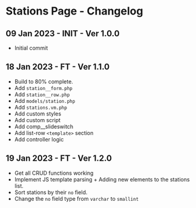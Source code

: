 # Stations Page - Changelog

## 09 Jan 2023 - INIT - Ver 1.0.0
  - Initial commit

## 18 Jan 2023 - FT - Ver 1.1.0
  - Build to 80% complete.
  - Add `station__form.php`
  - Add `station__row.php`
  - Add `models/station.php`
  - Add `stations.vm.php`  
  - Add custom styles
  - Add custom script
  - Add comp__slideswitch
  - Add list-row `<template>` section
  - Add controller logic

## 19 Jan 2023 - FT - Ver 1.2.0
  - Get all CRUD functions working
  - Implement JS template parsing + Adding new elements to the stations list.
  - Sort stations by their `no` field.
  - Change the `no` field type from `varchar` to `smallint`